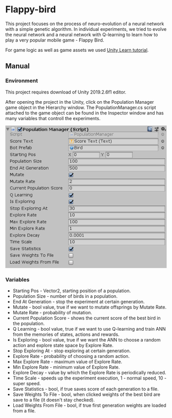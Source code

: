 # Flappy-bird

This project focuses on the process of neuro-evolution of a neural network with a simple genetic algorithm. In individual experiments, we tried to evolve the neural network and a neural network with Q-learning to learn how to play a very popular mobile game - Flappy Bird.

For game logic as well as game assets we used [Unity Learn tutorial](https://learn.unity.com/tutorial/live-session-making-a-flappy-bird-style-game#).

## Manual
### Environment
This project requires download of Unity 2019.2.6f1 editor.

After opening the project in the Unity, click on the Population Manager game object in the Hierarchy window. The PopulationManager.cs script attached to the game object can be found in the Inspector window and has many variables that controll the experiments.

![PopManager](https://github.com/xsmolova/Flappy-bird/blob/master/insp.png)

### Variables
- Starting Pos - Vector2, starting position of a population.
- Population Size - number of birds in a population.
- End At Generation - stop the experiment at certain generation.
- Mutate - bool value, true if we want to mutate offsprings by Mutate Rate.
- Mutate Rate - probability of mutation.
- Current Population Score - shows the current score of the best bird in the population.
- Q Learning - bool value, true if we want to use Q-learning and train ANN from the memories of states, actions and rewards.
- Is Exploring - bool value, true if we want the ANN to choose a random action and explore state space by Explore Rate.
- Stop Exploring At - stop exploring at certain generation.
- Explore Rate - probability of choosing a random action.
- Max Explore Rate - maximum value of Explore Rate.
- Min Explore Rate - minimum value of Explore Rate.
- Explore Decay - value by which the Explore Rate is periodically reduced.
- Time Scale - speeds up the experiment execution, 1 - normal speed, 10 - super speed.
- Save Statistics - bool, if true saves score of each generation to a file.
- Save Weights To File - bool, when clicked weights of the best bird are save to a file (it doesn't stay checked).
- Load Weights From File - bool, if true first generation weights are loaded from a file.
